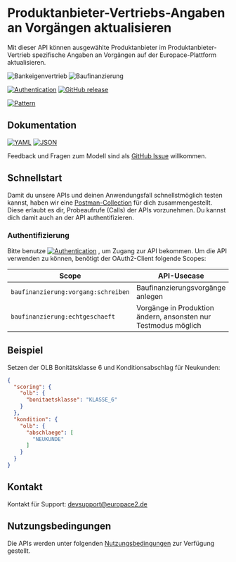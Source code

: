 # Produktanbieter-Vertriebs-Angaben an Vorgängen aktualisieren

Mit dieser API können ausgewählte Produktanbieter im Produktanbieter-Vertrieb spezifische Angaben an Vorgängen auf der
Europace-Plattform aktualisieren.

![Bankeigenvertrieb](https://img.shields.io/badge/-Bankeigenvertrieb-lightblue)
![Baufinanzierung](https://img.shields.io/badge/-Baufinanzierung-lightblue)

[![Authentication](https://img.shields.io/badge/Auth-OAuth2-green)](https://docs.api.europace.de/baufinanzierung/authentifizierung/)
[![GitHub release](https://img.shields.io/github/v/release/europace/baufismart-produktanbieter-vertrieb-api)](https://github.com/europace/baufismart-produktanbieter-vertrieb-api/releases)

[![Pattern](https://img.shields.io/badge/Pattern-Tolerant%20Reader-yellowgreen)](https://martinfowler.com/bliki/TolerantReader.html)

## Dokumentation

[![YAML](https://img.shields.io/badge/OAS-YAML-lightgrey)](https://github.com/europace/baufismart-produktanbieter-vertrieb-api/blob/main/produktanbieter-vertrieb-openapi.yaml)
[![JSON](https://img.shields.io/badge/OAS-JSON-lightgrey)](https://github.com/europace/baufismart-produktanbieter-vertrieb-api/blob/main/produktanbieter-vertrieb-openapi.json)

Feedback und Fragen zum Modell sind
als [GitHub Issue](https://github.com/europace/baufismart-produktanbieter-vertrieb-api/issues/new) willkommen.

## Schnellstart

Damit du unsere APIs und deinen Anwendungsfall schnellstmöglich testen kannst, haben wir
eine [Postman-Collection](https://docs.api.europace.de/baufinanzierung/schnellstart/) für dich zusammengestellt. Diese erlaubt es
dir, Probeaufrufe (Calls) der APIs vorzunehmen. Du kannst dich damit auch an der API authentifizieren.

### Authentifizierung

Bitte
benutze [![Authentication](https://img.shields.io/badge/Auth-OAuth2-green)](https://docs.api.europace.de/baufinanzierung/authentifizierung/)
, um Zugang zur API bekommen. Um die API verwenden zu können, benötigt der OAuth2-Client folgende Scopes:

| Scope                                  | API-Usecase                                                      |
| -------------------------------------- | ---------------------------------------------------------------- |
| `baufinanzierung:vorgang:schreiben`    | Baufinanzierungsvorgänge anlegen                                 |
| `baufinanzierung:echtgeschaeft`        | Vorgänge in Produktion ändern, ansonsten nur Testmodus möglich   |

## Beispiel

Setzen der OLB Bonitätsklasse 6 und Konditionsabschlag für Neukunden:

```json
{
  "scoring": {
    "olb": {
      "bonitaetsklasse": "KLASSE_6"
    }
  },
  "kondition": {
    "olb": {
      "abschlaege": [
        "NEUKUNDE"
      ]
    }
  }
}
```

## Kontakt

Kontakt für Support: [devsupport@europace2.de](mailto:devsupport@europace2.de)

## Nutzungsbedingungen

Die APIs werden unter folgenden [Nutzungsbedingungen](https://docs.api.europace.de/nutzungsbedingungen/) zur Verfügung gestellt.
